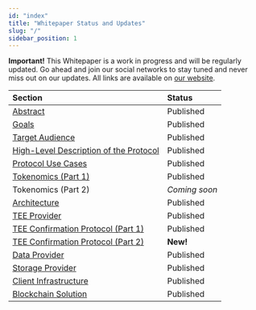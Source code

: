 ```yaml
---
id: "index"
title: "Whitepaper Status and Updates"
slug: "/"
sidebar_position: 1
---
```


**Important!** This Whitepaper is a work in progress and will be regularly updated.  Go ahead and join our social networks to stay tuned and never miss out on our updates. All links are available on [our website](https://superprotocol.com/).

|**Section**|**Status**|
| :- | :- |
|[Abstract](/docs/whitepaper/abstract)|Published|
|[Goals](/docs/whitepaper/goals)|Published|
|[Target Audience](/docs/whitepaper/target-audience)|Published|
|[High-Level Description of the Protocol](/docs/whitepaper/high-level-description)|Published|
|[Protocol Use Cases](/docs/whitepaper/use-cases)|Published|
|[Tokenomics (Part 1)](/docs/whitepaper/tokenomics)|Published|
|Tokenomics (Part 2)|*Coming soon*|
|[Architecture](/docs/whitepaper/architecture)|Published|
|[TEE Provider](/docs/whitepaper/tee-provider)|Published|
|[TEE Confirmation Protocol (Part 1)](/docs/whitepaper/tee-confirmation-protocol)|Published|
|[TEE Confirmation Protocol (Part 2)](/docs/whitepaper/tee-confirmation-protocol#mathematical-justification-of-consensus)|**New!**|
|[Data Provider](/docs/whitepaper/data-provider)|Published|
|[Storage Provider](/docs/whitepaper/storage-provider)|Published|
|[Client Infrastructure](/docs/whitepaper/client-infrastructure)|Published|
|[Blockchain Solution](/docs/whitepaper/blockchain-solution)|Published|
